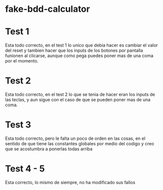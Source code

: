 # fake-bdd-calculator

# Test 1

Esta todo correcto, en el test 1 lo unico que debia hacer es cambiar el valor del reset y tambien hacer que los inputs de los botones por pantalla funionen al clicarse, aunque como pega puedes poner mas de una coma por el momento.

# Test 2

Esta todo correcto, en el test 2 lo que se tenia de hacer eran los inputs de las teclas, y aun sigue con el caso de que se pueden poner mas de una coma.

# Test 3

Esta todo correcto, pero le falta un poco de orden en las cosas, en el sentido de que tiene las constantes globales por medio del codigo y creo que se acostumbra a ponerlas todas arriba

# Test 4 - 5 

Esta correcto, lo mismo de siempre, no ha modificado sus fallos
